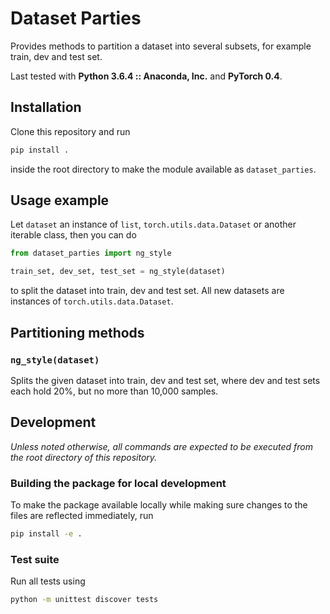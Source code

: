# Dataset Parties

Provides methods to partition a dataset into several subsets, for example train, dev and test set.

Last tested with **Python 3.6.4 :: Anaconda, Inc.** and **PyTorch 0.4**.

## Installation

Clone this repository and run

```py
pip install .
```

inside the root directory to make the module available as `dataset_parties`.

## Usage example

Let `dataset` an instance of `list`, `torch.utils.data.Dataset` or another iterable class, then you can do

```py
from dataset_parties import ng_style

train_set, dev_set, test_set = ng_style(dataset)
```

to split the dataset into train, dev and test set. All new datasets are instances of `torch.utils.data.Dataset`.

## Partitioning methods

### `ng_style(dataset)`

Splits the given dataset into train, dev and test set, where dev and test sets each hold 20%, but no more than 10,000 samples.

## Development

*Unless noted otherwise, all commands are expected to be executed from the root directory of this repository.*

### Building the package for local development

To make the package available locally while making sure changes to the files are reflected immediately, run

```sh
pip install -e .
```

### Test suite

Run all tests using

```sh
python -m unittest discover tests
```
